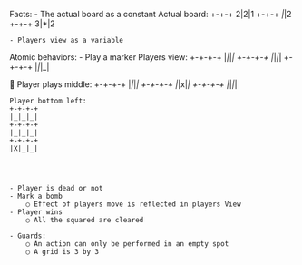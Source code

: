 Facts:
	- The actual board as a constant
    Actual board:
    +-+-+
    2|2|1
    +-+-+
    *|*|2
    +-+-+
    3|*|2

	- Players view as a variable

Atomic behaviors:
	- Play a marker
    Players view:
    +-+-+-+
    |_|_|_|
    +-+-+-+
    |_|_|_|
    +-+-+-+
    |_|_|_|

   🎈 Player plays middle:
    +-+-+-+
    |_|_|_|
    +-+-+-+
    |_|x|_|
    +-+-+-+
    |_|_|_|

    Player bottom left:
    +-+-+-+
    |_|_|_|
    +-+-+-+
    |_|_|_|
    +-+-+-+
    |X|_|_|




	- Player is dead or not
	- Mark a bomb
		○ Effect of players move is reflected in players View
	- Player wins
		○ All the squared are cleared

	- Guards:
		○ An action can only be performed in an empty spot
		○ A grid is 3 by 3
